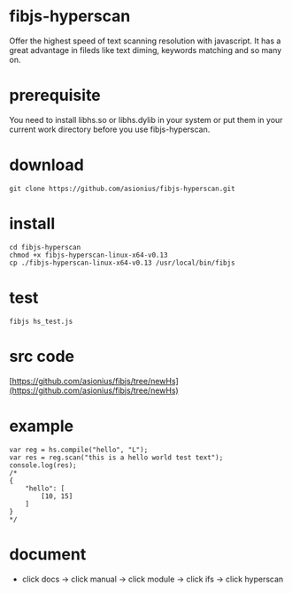 # fibjs-hyperscan
Offer the highest speed of text scanning resolution with javascript.
It has a great advantage in fileds like text diming, keywords matching and so many on.

# prerequisite
You need to install libhs.so or libhs.dylib in your system or put them in your current work directory before you use fibjs-hyperscan.

# download
```
git clone https://github.com/asionius/fibjs-hyperscan.git
```
# install
```
cd fibjs-hyperscan
chmod +x fibjs-hyperscan-linux-x64-v0.13
cp ./fibjs-hyperscan-linux-x64-v0.13 /usr/local/bin/fibjs
```
# test
```
fibjs hs_test.js
```
# src code

[https://github.com/asionius/fibjs/tree/newHs](https://github.com/asionius/fibjs/tree/newHs)

# example
```
var reg = hs.compile("hello", "L");
var res = reg.scan("this is a hello world test text");
console.log(res);
/*
{
	"hello": [
		[10, 15]
	]
}
*/
```

# document
- click docs -> click manual -> click module -> click ifs -> click hyperscan